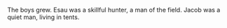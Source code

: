 The boys grew. Esau was a skillful hunter, a man of the field. Jacob was a quiet man, living in tents.